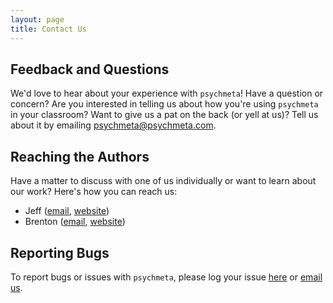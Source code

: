 ```yaml
---
layout: page
title: Contact Us
---
```


## Feedback and Questions
We'd love to hear about your experience with `psychmeta`! Have a question or concern? Are you interested in telling us about how you're using `psychmeta` in your classroom? Want to give us a pat on the back (or yell at us)? Tell us about it by emailing [psychmeta@psychmeta.com](mailto:psychmeta@psychmeta.com). 

## Reaching the Authors
Have a matter to discuss with one of us individually or want to learn about our work? Here's how you can reach us:
 - Jeff ([email](mailto:jeff@psychmeta.com), [website](https://jeffreydahlke.com))
 - Brenton ([email](mailto:brenton@psychmeta.com), [website](https://wiernik.org))

## Reporting Bugs
To report bugs or issues with `psychmeta`, please log your issue [here](https://github.com/jadahlke/psychmeta/issues) or [email us](mailto:issues@psychmeta.com). 

